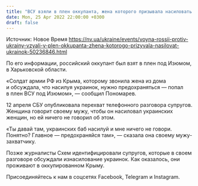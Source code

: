 ```yaml
---
title: "ВСУ взяли в плен оккупанта, жена которого призывала насиловать украинок — Пономарев"
date: Mon, 25 Apr 2022 22:00:00 +0300
draft: false
---
```

Источник: Новое Время https://nv.ua/ukraine/events/voyna-rossii-protiv-ukrainy-vzyali-v-plen-okkupanta-zhena-kotorogo-prizyvala-nasilovat-ukrainok-50236846.html


 По его информации, российский оккупант был взят в плен под Изюмом, в Харьковской области.

«Солдат армии РФ из Крыма, которому звонила жена из дома и обсуждала, что насилуя украинок, нужно предохраняться — попал в плен ВСУ под Изюмом», — сообщил Пономарев.

12 апреля СБУ опубликовала перехват телефонного разговора супругов. Женщина говорит своему мужу, чтобы он насиловал украинских женщин, но ей ничего не говорил об этом.

«Ты давай там, украинских баб насилуй и мне ничего не говори. Понятно? Главное — предохраняйся там», — сказала она своему мужу-захватчику.

Позже журналисты Схем идентифицировали супругов, которые в своем разговоре обсуждали изнасилование украинок. Как оказалось, они проживают в оккупированном Крыму.

Присоединяйтесь к нам в соцсетях Facebook, Telegram и Instagram.
